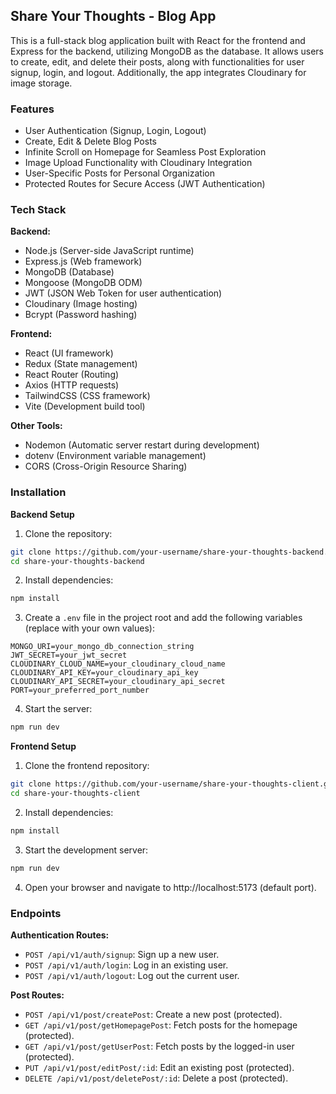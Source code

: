 ## Share Your Thoughts - Blog App

This is a full-stack blog application built with React for the frontend and Express for the backend, utilizing MongoDB as the database. It allows users to create, edit, and delete their posts, along with functionalities for user signup, login, and logout. Additionally, the app integrates Cloudinary for image storage.

### Features

* User Authentication (Signup, Login, Logout)
* Create, Edit & Delete Blog Posts
* Infinite Scroll on Homepage for Seamless Post Exploration
* Image Upload Functionality with Cloudinary Integration
* User-Specific Posts for Personal Organization
* Protected Routes for Secure Access (JWT Authentication)

### Tech Stack

**Backend:**

* Node.js (Server-side JavaScript runtime)
* Express.js (Web framework)
* MongoDB (Database)
* Mongoose (MongoDB ODM)
* JWT (JSON Web Token for user authentication)
* Cloudinary (Image hosting)
* Bcrypt (Password hashing)

**Frontend:**

* React (UI framework)
* Redux (State management)
* React Router (Routing)
* Axios (HTTP requests)
* TailwindCSS (CSS framework)
* Vite (Development build tool)

**Other Tools:**

* Nodemon (Automatic server restart during development)
* dotenv (Environment variable management)
* CORS (Cross-Origin Resource Sharing)

### Installation

**Backend Setup**

1. Clone the repository:

```bash
git clone https://github.com/your-username/share-your-thoughts-backend.git
cd share-your-thoughts-backend
```

2. Install dependencies:

```bash
npm install
```

3. Create a `.env` file in the project root and add the following variables (replace with your own values):

```
MONGO_URI=your_mongo_db_connection_string
JWT_SECRET=your_jwt_secret
CLOUDINARY_CLOUD_NAME=your_cloudinary_cloud_name
CLOUDINARY_API_KEY=your_cloudinary_api_key
CLOUDINARY_API_SECRET=your_cloudinary_api_secret
PORT=your_preferred_port_number
```

4. Start the server:

```bash
npm run dev
```

**Frontend Setup**

1. Clone the frontend repository:

```bash
git clone https://github.com/your-username/share-your-thoughts-client.git
cd share-your-thoughts-client
```

2. Install dependencies:

```bash
npm install
```

3. Start the development server:

```bash
npm run dev
```

4. Open your browser and navigate to http://localhost:5173 (default port).

### Endpoints

**Authentication Routes:**

* `POST /api/v1/auth/signup`: Sign up a new user.
* `POST /api/v1/auth/login`: Log in an existing user.
* `POST /api/v1/auth/logout`: Log out the current user.

**Post Routes:**

* `POST /api/v1/post/createPost`: Create a new post (protected).
* `GET /api/v1/post/getHomepagePost`: Fetch posts for the homepage (protected).
* `GET /api/v1/post/getUserPost`: Fetch posts by the logged-in user (protected).
* `PUT /api/v1/post/editPost/:id`: Edit an existing post (protected).
* `DELETE /api/v1/post/deletePost/:id`: Delete a post (protected).